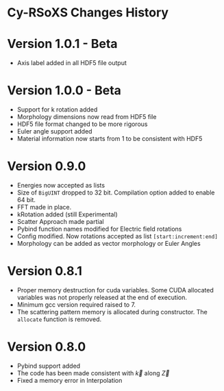 Cy-RSoXS Changes History
====================================

Version 1.0.1 - Beta
=================
* Axis label added in all HDF5 file output

Version 1.0.0 - Beta
=================
* Support for k rotation added
* Morphology dimensions now read from HDF5 file
* HDF5 file format changed to be more rigorous
* Euler angle support added
* Material information now starts from 1 to be consistent with HDF5

Version 0.9.0
=================
* Energies now accepted as lists
* Size of `BigUINT` dropped to 32 bit. Compilation option added to enable 64 bit.
* FFT made in place.
* kRotation added (still Experimental)
* Scatter Approach made partial
* Pybind function names modified for Electric field rotations
* Config modified. Now rotations accepted as list `[start:increment:end]`
* Morphology can be added as vector morphology or Euler Angles

Version 0.8.1
=================
* Proper memory destruction for cuda variables.
Some CUDA allocated variables was not properly released at the end of execution.  
* Minimum gcc version required raised to 7.
* The scattering pattern memory is allocated during constructor. The `allocate` function is removed.


Version 0.8.0
=================

* Pybind support added
* The code has been made consistent with $\vec{k}$ along $\vec{Z}$  
* Fixed a memory error in Interpolation
